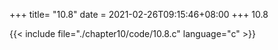 +++
title= "10.8"
date = 2021-02-26T09:15:46+08:00
+++
10.8

{{< include file="./chapter10/code/10.8.c" language="c" >}}

